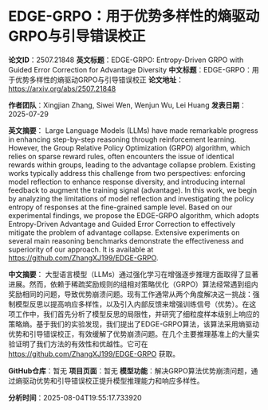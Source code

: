 # EDGE-GRPO：用于优势多样性的熵驱动GRPO与引导错误校正

**论文ID**：2507.21848
**英文标题**：EDGE-GRPO: Entropy-Driven GRPO with Guided Error Correction for   Advantage Diversity
**中文标题**：EDGE-GRPO：用于优势多样性的熵驱动GRPO与引导错误校正
**论文地址**：https://arxiv.org/abs/2507.21848

**作者团队**：Xingjian Zhang, Siwei Wen, Wenjun Wu, Lei Huang
**发表日期**：2025-07-29

**英文摘要**：
Large Language Models (LLMs) have made remarkable progress in enhancing
step-by-step reasoning through reinforcement learning. However, the Group
Relative Policy Optimization (GRPO) algorithm, which relies on sparse reward
rules, often encounters the issue of identical rewards within groups, leading
to the advantage collapse problem. Existing works typically address this
challenge from two perspectives: enforcing model reflection to enhance response
diversity, and introducing internal feedback to augment the training signal
(advantage). In this work, we begin by analyzing the limitations of model
reflection and investigating the policy entropy of responses at the
fine-grained sample level. Based on our experimental findings, we propose the
EDGE-GRPO algorithm, which adopts Entropy-Driven Advantage
and Guided Error Correction to effectively mitigate the
problem of advantage collapse. Extensive experiments on several main reasoning
benchmarks demonstrate the effectiveness and superiority of our approach. It is
available at https://github.com/ZhangXJ199/EDGE-GRPO.

**中文摘要**：
大型语言模型（LLMs）通过强化学习在增强逐步推理方面取得了显著进展。然而，依赖于稀疏奖励规则的组相对策略优化（GRPO）算法经常遇到组内奖励相同的问题，导致优势崩溃问题。现有工作通常从两个角度解决这一挑战：强制模型反思以提高响应多样性，以及引入内部反馈来增强训练信号（优势）。在这项工作中，我们首先分析了模型反思的局限性，并研究了细粒度样本级别上响应的策略熵。基于我们的实验发现，我们提出了EDGE-GRPO算法，该算法采用熵驱动优势和引导错误校正，有效缓解了优势崩溃问题。在几个主要推理基准上的大量实验证明了我们方法的有效性和优越性。它可在 https://github.com/ZhangXJ199/EDGE-GRPO 获取。

**GitHub仓库**：暂无
**项目页面**：暂无
**模型功能**：解决GRPO算法优势崩溃问题，通过熵驱动优势和引导错误校正提升模型推理能力和响应多样性。

**分析时间**：2025-08-04T19:55:17.733920
